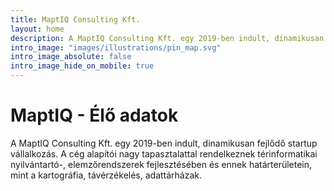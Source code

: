 ```yaml
---
title: MaptIQ Consulting Kft.
layout: home
description: A MaptIQ Consulting Kft. egy 2019-ben indult, dinamikusan fejlődő startup vállalkozás. A cég alapítói nagy tapasztalattal rendelkeznek térinformatikai nyilvántartó-, elemzőrendszerek fejlesztésében és ennek határterületein, mint a kartográfia, távérzékelés, adattárházak.
intro_image: "images/illustrations/pin_map.svg"
intro_image_absolute: false
intro_image_hide_on_mobile: true
---
```


# MaptIQ - Élő adatok

 A MaptIQ Consulting Kft. egy 2019-ben indult, dinamikusan fejlődő startup vállalkozás. A cég alapítói nagy tapasztalattal rendelkeznek térinformatikai nyilvántartó-, elemzőrendszerek fejlesztésében és ennek határterületein, mint a kartográfia, távérzékelés, adattárházak.

